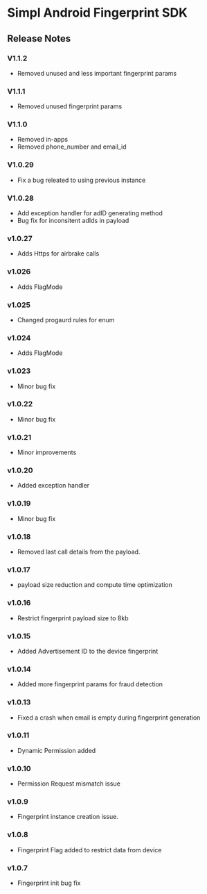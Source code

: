 # Simpl Android Fingerprint SDK

## Release Notes
### V1.1.2
- Removed unused and less important fingerprint params
### V1.1.1
- Removed unused fingerprint params
### V1.1.0
- Removed in-apps 
- Removed phone_number and email_id 
### V1.0.29
- Fix a bug releated to using previous instance
### V1.0.28
- Add exception handler for adID generating method
- Bug fix for inconsitent adIds in payload
### v1.0.27
- Adds Https for airbrake calls
### v1.026
- Adds FlagMode 
### v1.025
- Changed progaurd rules for enum 
### v1.024
- Adds FlagMode 
### v1.023
- Minor bug fix
### v1.0.22
- Minor bug fix
### v1.0.21
- Minor improvements
### v1.0.20
- Added exception handler
### v1.0.19
- Minor bug fix
### v1.0.18
- Removed last call details from the payload.
### v1.0.17
- payload size reduction and compute time optimization
### v1.0.16
- Restrict fingerprint payload size to 8kb
### v1.0.15
- Added Advertisement ID to the device fingerprint
### v1.0.14
- Added more fingerprint params for fraud detection
### v1.0.13
- Fixed a crash when email is empty during fingerprint generation
### v1.0.11
- Dynamic Permission added
### v1.0.10
- Permission Request mismatch issue
### v1.0.9
- Fingerprint instance creation issue.
### v1.0.8
- Fingerprint Flag added to restrict data from device
### v1.0.7
- Fingerprint init bug fix
